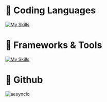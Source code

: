 # 💬 Coding Languages
[![My Skills](https://skillicons.dev/icons?i=lua,php,html,python,js)](https://skillicons.dev)
# 🧩 Frameworks & Tools
[![My Skills](https://skillicons.dev/icons?i=laravel,neovim,vim,git)](https://skillicons.dev)
# 👾 Github
![aesyncio](https://github-readme-stats.vercel.app/api?username=aesyncio&include_all_commits=true&show_icons=true&custom_title=GitHub%20Stats)
